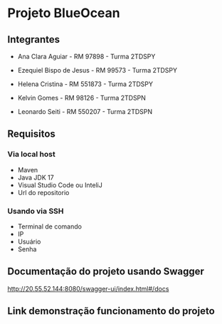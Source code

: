 # Projeto BlueOcean

## Integrantes<br>

- Ana Clara Aguiar - RM 97898 - Turma  2TDSPY

- Ezequiel Bispo de Jesus - RM 99573 - Turma  2TDSPY

- Helena Cristina - RM 551873 - Turma  2TDSPY

- Kelvin Gomes - RM 98126 - Turma  2TDSPN 

- Leonardo Seiti - RM 550207 - Turma  2TDSPN

## Requisitos
### Via local host
- Maven
- Java JDK 17
- Visual Studio Code ou InteliJ
- Url do repositorio

### Usando via SSH
- Terminal de comando
- IP
- Usuário
- Senha

## Documentação do projeto usando Swagger

http://20.55.52.144:8080/swagger-ui/index.html#/docs

## Link demonstração funcionamento do projeto


